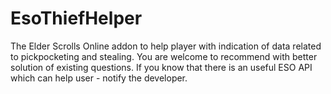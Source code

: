 # EsoThiefHelper
The Elder Scrolls Online addon to help player with indication of data related to pickpocketing and stealing.
You are welcome to recommend with better solution of existing questions.
If you know that there is an useful ESO API which can help user - notify the developer.
